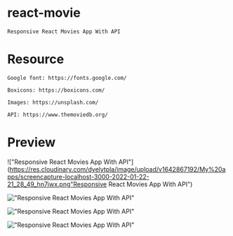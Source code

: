 # react-movie

    Responsive React Movies App With API

# Resource

    Google font: https://fonts.google.com/

    Boxicons: https://boxicons.com/

    Images: https://unsplash.com/

    API: https://www.themoviedb.org/

# Preview

!["Responsive React Movies App With API"](https://res.cloudinary.com/dyelytpla/image/upload/v1642867192/My%20apps/screencapture-localhost-3000-2022-01-22-21_28_49_hn7iwx.png"Responsive React Movies App With API")

!["Responsive React Movies App With API"](https://res.cloudinary.com/dyelytpla/image/upload/v1642867330/My%20apps/screencapture-localhost-3000-tv-2022-01-22-21_30_20_1_gh9hnb.png "Responsive React Movies App With API")

!["Responsive React Movies App With API"](https://res.cloudinary.com/dyelytpla/image/upload/v1642867399/My%20apps/screencapture-localhost-3000-movie-2022-01-22-21_32_40_oybouu.png "Responsive React Movies App With API")

!["Responsive React Movies App With API"](https://res.cloudinary.com/dyelytpla/image/upload/v1642867453/My%20apps/screencapture-localhost-3000-movie-823609-2022-01-22-21_33_41_zdhkdb.png "Responsive React Movies App With API")
